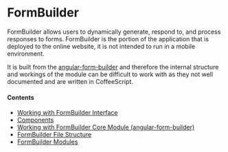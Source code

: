 FormBuilder
===

FormBuilder allows users to dynamically generate, respond to, and process responses to forms. FormBuilder is the portion of the application that is deployed to the online website, it is not intended to run in a mobile environment.

It is built from the [angular-form-builder](https://github.com/kelp404/angular-form-builder) and therefore the internal structure and workings of the module can be difficult to work with as they not well documented and are written in CoffeeScript.

#### Contents

- [Working with FormBuilder Interface](https://github.com/kelp404/angular-form-builder/blob/master/README.md)
- [Components](../FormBuilder-Component.md)
- [Working with FormBuilder Core Module (angular-form-builder)](../FormBuilder-Core.md)
- [FormBuilder File Structure](../FormBuilder-File-Structure.md)
- [FormBuilder Modules](../FormBuilder-Modules.md)